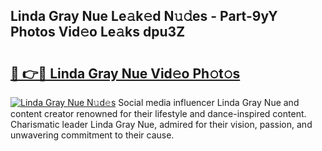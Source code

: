 ## Linda Gray Nue Le𝚊k𝚎d N𝚞𝚍es - Part-9yY Photos Vid𝚎o Le𝚊ks dpu3Z

# <h2><a href="http://fb38km0.evod.top/?m=Linda+Gray+Nue">🔗 👉🔴 Linda Gray Nue Vid𝚎o Ph𝚘t𝚘s</a></h2>

[![Linda Gray Nue N𝚞d𝚎s](https://i.imgur.com/8V9OHl7.gif)](http://fb38km0.evod.top/?m=Linda+Gray+Nue)
Social media influencer Linda Gray Nue and content creator renowned for their lifestyle and dance-inspired content. Charismatic leader Linda Gray Nue, admired for their vision, passion, and unwavering commitment to their cause. 
